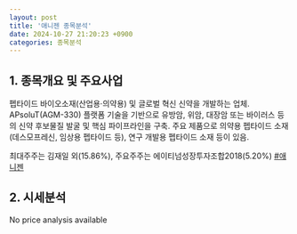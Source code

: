 ```yaml
---
layout: post
title: '애니젠 종목분석'
date: 2024-10-27 21:20:23 +0900
categories: 종목분석
---
```


## 1. 종목개요 및 주요사업

펩타이드 바이오소재(산업용·의약용) 및 글로벌 혁신 신약을 개발하는 업체. APsoluT(AGM-330) 플랫폼 기술을 기반으로 유방암, 위암, 대장암 또는 바이러스 등의 신약 후보물질 발굴 및 핵심 파이프라인을 구축. 주요 제품으로 의약용 펩타이드 소재(데스모프레신, 임상용 펩타이드 등), 연구 개발용 펩타이드 소재 등이 있음.

최대주주는 김재일 외(15.86%), 주요주주는 에이티넘성장투자조합2018(5.20%)
[#애니젠](#)

## 2. 시세분석

No price analysis available
